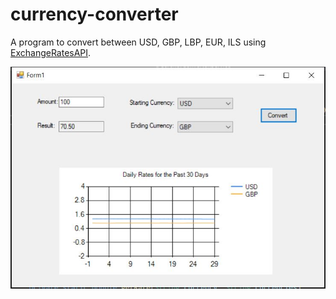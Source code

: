 # currency-converter
A program to convert between USD, GBP, LBP, EUR, ILS using [ExchangeRatesAPI](https://exchangeratesapi.io/).

![Application Image](Screenshot/Application.JPG)


